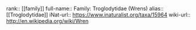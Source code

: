 

rank:: [[family]]
full-name:: Family: Troglodytidae (Wrens)
alias:: [[Troglodytidae]]
iNat-url:: https://www.inaturalist.org/taxa/15964
wiki-url:: http://en.wikipedia.org/wiki/Wren